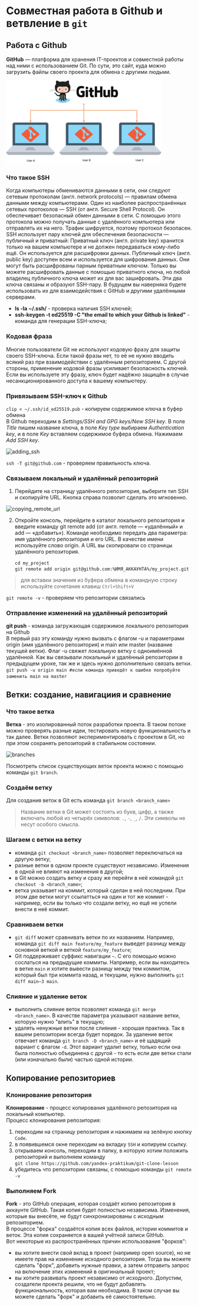 # Совместная работа в Github и ветвление в `git`  

## Работа с Github  

**GitHub** — платформа для хранения IT-проектов и совместной работы над ними с использованием Git. По сути, это сайт, куда можно загрузить файлы своего проекта для обмена с другими людьми.  

![github](images/github.png)

### Что такое SSH  
Когда компьютеры обмениваются данными в сети, они следуют сетевым протоколам (англ. network protocols) — правилам обмена данными между компьютерами.
Один из наиболее распространённых сетевых протоколов — SSH (от англ. Secure Shell Protocol). Он обеспечивает безопасный обмен данными в сети. С помощью этого протокола можно получать данные с удалённого компьютера или отправлять их на него. Трафик шифруется, поэтому протокол безопасен.
SSH использует пару ключей для обеспечения безопасности — публичный и приватный: 
Приватный ключ (англ. private key) хранится только на вашем компьютере и не должен передаваться кому-либо ещё. Он используется для расшифровки данных.
Публичный ключ (англ. public key) доступен всем и используется для шифрования данных. Они могут быть расшифрованы парным приватным ключом.
Только вы можете расшифровать данные с помощью приватного ключа, но любой владелец публичного ключа может их для вас зашифровать. Эти два ключа связаны и образуют SSH-пару. В будущем вы наверняка будете использовать их для взаимодействия с GitHub и другими удалёнными серверами.

* **ls -la ~/.ssh/** - проверка наличия SSH ключей;  
* **ssh-keygen -t ed25519 -C "the email to which your Github is linked"** - команда для генерации SSH-ключа;  

### Кодовая фраза
Многие пользователи Git не используют кодовую фразу для защиты своего SSH-ключа. Если такой фразы нет, то её не нужно вводить всякий раз при взаимодействии с удалённым репозиторием.
С другой стороны, применение кодовой фразы усиливает безопасность ключей. Если вы используете эту фразу, ключ будет надёжно защищён в случае несанкционированного доступа к вашему компьютеру.  

### Привязываем SSH-ключ к Github  
```clip < ~/.ssh/id_ed25519.pub``` - копируем содержимое ключа в буфер обмена  
В Github переходим в *Settings/SSH and GPG keys/New SSH key*. В поле *Title* пишем название ключа, в поле *Key type* выбираем *Authentication key*, и в поле *Key* вставляем содержимое буфера обмена. Нажимаем *Add SSH key*.  

![adding_ssh](images/adding_ssh.png)

```ssh -T git@github.com``` - проверяем правильность ключа.  

### Связываем локальный и удалённый репозиторий  

1. Перейдите на страницу удалённого репозитория, выберите тип SSH и скопируйте URL. Кнопка справа позволит сделать это мгновенно.  

![copying_remote_url](images/copying_remote_url.png)

2. Откройте консоль, перейдите в каталог локального репозитория и введите команду git remote add (от англ. remote — «удалённый» и add — «добавить»). Команде необходимо передать два параметра: имя удалённого репозитория и его URL. В качестве имени используйте слово origin. А URL вы скопировали со страницы удалённого репозитория.  
    ```  
    cd my_project  
    git remote add origin git@github.com:%ИМЯ_АККАУНТА%/my_project.git 
    ```
> для вставки значения из буфера обмена в командную строку используйте сочетание клавиш `Ctrl+Shift+V`  

```git remote -v``` - проверяем что репозитории связались  

### Отправление изменений на удалённый репозиторий  
**git push** - команда загружающая содержимое локального репозитория на Github   
В первый раз эту команду нужно вызвать с флагом -u и параметрами origin (имя удалённого репозитория) и main или master (название текущей ветки). Флаг -u свяжет локальную ветку с одноимённой удалённой. Как вы связывали локальный и удалённый репозитории в предыдущем уроке, так же и здесь нужно дополнительно связать ветки.  
    ```git push -u origin main #если команда приведёт к ошибке попробуйте заменить main на master```

## Ветки: создание, навигациия и сравнение  
### Что такое ветка  
**Ветка** - это изолированный поток разработки проекта. В таком потоке можно проверять разные идеи, тестировать новую функциональность и так далее. Ветки позволяют экспериментировать с проектом в Git, но при этом сохранять репозиторий в стабильном состоянии.  

![branches](images/branches.png)

Посмотреть список существующих веток проекта можно с помощью команды `git branch`.  

### Создаём ветку  
Для создания веток в Git есть команда `git branch <branch_name>`
> Название ветки в Git может состоять из букв, цифр, а также включать любой из четырёх символов: `.`, `-`, `_`, `/`. Эти символы не несут особого смысла.  

### Шагаем с ветки на ветку  
* команда `git checkout <branch_name>` позволяет переключаться на другую ветку;  
* разные ветки в одном проекте существуют независимо. Изменения в одной не влияют на изменения в другой;  
* в Git можно создать ветку и сразу же перейти в неё командой `git checkout -b <branch_name>`;  
* ветка указывает на коммит, который сделан в ней последним. При этом две ветки могут ссылатться на один и тот же коммит - например, если вы только что создали ветку, но ещё не успели внести в неё коммит.  

### Сравниваем ветки  
* `git diff` может сравнивать ветки по их названиям. Например, команда `git diff main feature/my_feature` выведет разницу между основной веткой и веткой `feature/my_feature`;  
* Git поддерживает суффикс навигации `~`. С его помощью можно сослаться на предыдущие коммиты. Например, если вы находитесь в ветке `main` и хотите вывести разницу между тем коммитом, который был три коммита назад, и текущим, нужно выполнить `git diff main~3 main`.  

### Слияние и удаление веток  
* выполнить слияние веток позволяет команда `git merge <branch_name>`. В качестве параметра указывают название ветки, которую нужно "влить" в текущую;  
* удалять ненужные ветки после слияния - хорошая практика. Так в вашем репозитории всегда будет порядок. За удаление веток отвечает команда `git branch -D <branch_name>` и её щадящий вариант с флагом `-d`. Этот вариант удалит ветку, только если она была полностью объединена с другой - то есть если две ветки стали (или изначально были) частью одной истории.  

## Копирование репозиториев  
### Клонирование репозитория  
**Клонирование** - процесс копирования удалённого репозитория на локальный компьютер.  
Процесс клонирования репозитория:  
1. переходим на страницу репозитория и нажимаем на зелёную кнопку `Code`.
2. в появившемся окне  переходим на вкладку `SSH` и копируем ссылку.
3. открываем консоль, переходим в папку, в которую хотим положить репозиторий и выполняем команду  
```git clone https://github.com/yandex-praktikum/git-clone-lesson```  
4. убедитесь что репозитории связаны, с помощью команды `git remote -v`  

### Выполняем Fork  
**Fork** - это GitHub операция, которая создаёт копию репозитория в аккаунте GitHub. Такая копия будет полностью независима. Изменения, которые вы внесёте, не будут синхронизированы с исходным репозиторием.  
В процессе "форка" создаётся копия всех файлов, истории коммитов и веток. Эта копия сохраняется в вашей учётной записи GitHub.  
Вот некоторые из распространённых причин использования "форков":  
* вы хотите внести свой вклад в проект (например open source), но не имеете прав на изменение исходного репозитория. Тогда вы можете сделать "форк", добавить нужные правки, а затем отправить запрос на включение этих изменений в оригинальный проект;  
* вы хотите развивать проект независимо от исходного. Допустим, создатели проекта решили, что не будут добавлять функциональность, которая вам необходима. В таком случае вы можете сделать "форк" и добавить её самостоятельно.  
